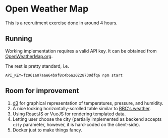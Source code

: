 # Open Weather Map

This is a recruitment exercise done in around 4 hours.


## Running

Working implementation requires a valid API key. It can be obtained from [OpenWeatherMap.org](https://openweathermap.org/price).

The rest is pretty standard, i.e.

    API_KEY=fz961a07aae64b9f8c4b6a20228730dfq6 npm start


## Room for improvement

1. [d3](https://d3js.org) for graphical representation of temperatures, pressure, and humidity.
1. A nice looking horizontally-scrolled table similar to [BBC's weather](https://www.bbc.co.uk/weather/2643743).
1. Using ReactJS or VueJS for rendering templated data.
1. Letting user choose the city (partially implemented as backend accepts `city` parameter, however, it is hard-coded on the client-side).
1. Docker just to make things fancy.
